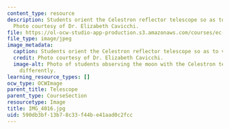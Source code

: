 ```yaml
---
content_type: resource
description: Students orient the Celestron reflector telescope so as to view the moon.
  Photo courtesy of Dr. Elizabeth Cavicchi.
file: https://ol-ocw-studio-app-production.s3.amazonaws.com/courses/ec-050-recreate-experiments-from-history-inform-the-future-from-the-past-galileo-january-iap-2010/590db3bf13b78c33f44be41aad0c2fcc_IMG_4016.jpg
file_type: image/jpeg
image_metadata:
  caption: Students orient the Celestron reflector telescope so as to view the moon.
  credit: Photo courtesy of Dr. Elizabeth Cavicchi.
  image-alt: Photo of students observing the moon with the Celestron telescope oriented
    differently.
learning_resource_types: []
ocw_type: OCWImage
parent_title: Telescope
parent_type: CourseSection
resourcetype: Image
title: IMG_4016.jpg
uid: 590db3bf-13b7-8c33-f44b-e41aad0c2fcc
---
```

